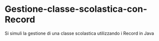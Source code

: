 # Gestione-classe-scolastica-con-Record
Si simuli la gestione di una classe scolastica utilizzando i Record in Java
